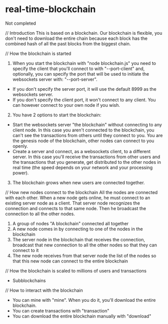 # real-time-blockchain
Not completed

// Introduction
This is based on a blockchain. Our blockchain is flexible, you don't need to download the entire chain because each block has the combined hash of all the past blocks from the biggest chain.

// How the blockchain is started
1. When you start the blockchain with "node blockchain.js" you need to specify the client that you'll connect to with "--port-client" and, optionally, you can specify the port that will be used to initiate the websockets server with: "--port-server".
- If you don't specify the server port, it will use the default 8999 as the websockets server.
- If you don't specify the client port, it won't connect to any client. You can however connect to your own node if you wish.
2. You have 2 options to start the blockchain:
- Start the websockets server "the blockchain" without connecting to any client node. In this case you aren't connected to the blockchain, you can't see the transactions from others until they connect to you. You are the genesis node of the blockchain, other nodes can connect to you openly.
- Create a server and connect, as a websockets client, to a different server. In this case you'll receive the transactions from other users and the transactions that you generate, get distributed to the other nodes in real time (the speed depends on your network and your processing power).
3. The blockchain grows when new users are connected together.

// How new nodes connect to the blockchain
All the nodes are connected with each other. When a new node gets online, he must connect to an existing server node as a client. That server node recognizes the connection and connects to that same node. Then he broadcast the connection to all the other nodes.
1. A group of nodes "A blockchain" connected all together
2. A new node comes in by connecting to one of the nodes in the blockchain
3. The server node in the blockchain that receives the connection, broadcast that new connection to all the other nodes so that they can connect to it
4. The new node receives from that server node the list of the nodes so that this new node can connect to the entire blockchain

// How the blockchain is scaled to millions of users and transactions
- Subblockchains

// How to interact with the blockchain
- You can mine with "mine". When you do it, you'll download the entire blockchain.
- You can create transactions with "transaction"
- You can download the entire blockchain manually with "download"
